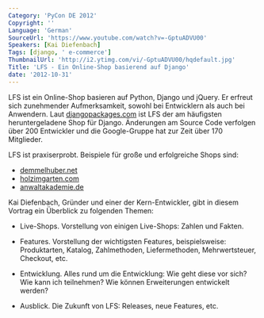 ```yaml
---
Category: 'PyCon DE 2012'
Copyright: ''
Language: 'German'
SourceUrl: 'https://www.youtube.com/watch?v=-GptuADVU00'
Speakers: [Kai Diefenbach]
Tags: [django, ' e-commerce']
ThumbnailUrl: 'http://i2.ytimg.com/vi/-GptuADVU00/hqdefault.jpg'
Title: 'LFS - Ein Online-Shop basierend auf Django'
date: '2012-10-31'
---
```

LFS ist ein Online-Shop basieren auf Python, Django und jQuery. Er erfreut
sich zunehmender Aufmerksamkeit, sowohl bei Entwicklern als auch bei
Anwendern. Laut [djangopackages.com](http://djangopackages.com) ist LFS der am
häufigsten heruntergeladene Shop für Django. Änderungen am Source Code
verfolgen über 200 Entwickler und die Google-Gruppe hat zur Zeit über 170
Mitglieder.

LFS ist praxiserprobt. Beispiele für große und erfolgreiche Shops sind:

* [demmelhuber.net](http://demmelhuber.net)  
* [holzimgarten.com](http://holzimgarten.com)  
* [anwaltakademie.de](http://anwaltakademie.de)

Kai Diefenbach, Gründer und einer der Kern-Entwickler, gibt in diesem Vortrag
ein Überblick zu folgenden Themen:

* Live-Shops. Vorstellung von einigen Live-Shops: Zahlen und Fakten.

* Features. Vorstellung der wichtigsten Features, beispielsweise: Produktarten, Katalog, Zahlmethoden, Liefermethoden, Mehrwertsteuer, Checkout, etc.

* Entwicklung. Alles rund um die Entwicklung: Wie geht diese vor sich? Wie kann ich teilnehmen? Wie können Erweiterungen entwickelt werden?

* Ausblick. Die Zukunft von LFS: Releases, neue Features, etc.
